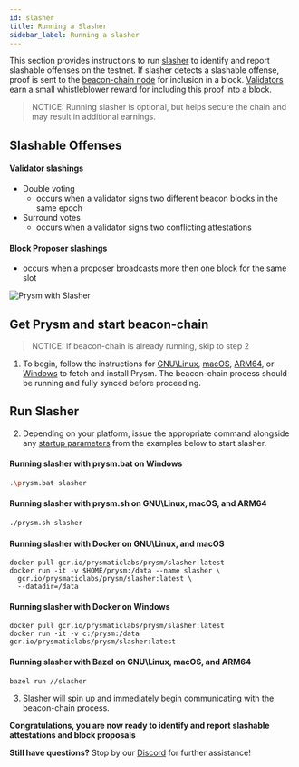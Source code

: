 ```yaml
---
id: slasher
title: Running a Slasher
sidebar_label: Running a slasher
---
```

This section provides instructions to run [slasher](https://github.com/prysmaticlabs/prysm/tree/master/slasher) to identify and report slashable offenses on the testnet.  If slasher detects a slashable offense, proof is sent to the [beacon-chain node](https://docs.prylabs.network/docs/how-prysm-works/beacon-node/) for inclusion in a block.  [Validators](https://docs.prylabs.network/docs/how-prysm-works/prysm-validator-client/) earn a small whistleblower reward for including this proof into a block.  

> NOTICE: Running slasher is optional, but helps secure the chain and may result in additional earnings.

## Slashable Offenses

#### Validator slashings 
 - Double voting
   - occurs when a validator signs two different beacon blocks in the same epoch
 - Surround votes
   - occurs when a validator signs two conflicting attestations  

#### Block Proposer slashings
 - occurs when a proposer broadcasts more then one block for the same slot
 
![Prysm with Slasher](/img/prysm-with-slasher.png)

## Get Prysm and start beacon-chain
> NOTICE: If beacon-chain is already running, skip to step 2 

1. To begin, follow the instructions for [GNU\Linux](../install/linux), [macOS](../install/mac), [ARM64](../install/arm), or [Windows](../install/windows) to fetch and install Prysm.  The beacon-chain process should be running and fully synced before proceeding.

## Run Slasher

2. Depending on your platform, issue the appropriate command alongside any [startup parameters](/docs/prysm-usage/parameters#slasher-parameters) from the examples below to start slasher.

#### Running slasher with prysm.bat on Windows

```sh
.\prysm.bat slasher
```

#### Running slasher with prysm.sh on GNU\Linux, macOS, and ARM64

```sh
./prysm.sh slasher
```

#### Running slasher with Docker on GNU\Linux, and macOS 

```text
docker pull gcr.io/prysmaticlabs/prysm/slasher:latest
docker run -it -v $HOME/prysm:/data --name slasher \
  gcr.io/prysmaticlabs/prysm/slasher:latest \
  --datadir=/data
```
#### Running slasher with Docker on Windows

```text
docker pull gcr.io/prysmaticlabs/prysm/slasher:latest
docker run -it -v c:/prysm:/data gcr.io/prysmaticlabs/prysm/slasher:latest
```

#### Running slasher with Bazel on GNU\Linux, macOS, and ARM64

```text
bazel run //slasher
```

3. Slasher will spin up and immediately begin communicating with the beacon-chain process.

**Congratulations, you are now ready to identify and report slashable attestations and block proposals**

**Still have questions?**  Stop by our [Discord](https://discord.gg/KSA7rPr) for further assistance!
